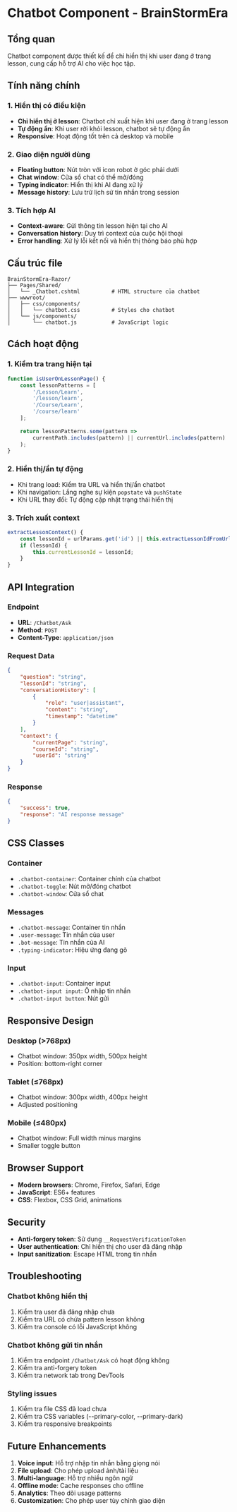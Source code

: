 # Chatbot Component - BrainStormEra

## Tổng quan

Chatbot component được thiết kế để chỉ hiển thị khi user đang ở trang lesson, cung cấp hỗ trợ AI cho việc học tập.

## Tính năng chính

### 1. Hiển thị có điều kiện
- **Chỉ hiển thị ở lesson**: Chatbot chỉ xuất hiện khi user đang ở trang lesson
- **Tự động ẩn**: Khi user rời khỏi lesson, chatbot sẽ tự động ẩn
- **Responsive**: Hoạt động tốt trên cả desktop và mobile

### 2. Giao diện người dùng
- **Floating button**: Nút tròn với icon robot ở góc phải dưới
- **Chat window**: Cửa sổ chat có thể mở/đóng
- **Typing indicator**: Hiển thị khi AI đang xử lý
- **Message history**: Lưu trữ lịch sử tin nhắn trong session

### 3. Tích hợp AI
- **Context-aware**: Gửi thông tin lesson hiện tại cho AI
- **Conversation history**: Duy trì context của cuộc hội thoại
- **Error handling**: Xử lý lỗi kết nối và hiển thị thông báo phù hợp

## Cấu trúc file

```
BrainStormEra-Razor/
├── Pages/Shared/
│   └── _Chatbot.cshtml          # HTML structure của chatbot
├── wwwroot/
│   ├── css/components/
│   │   └── chatbot.css          # Styles cho chatbot
│   └── js/components/
│       └── chatbot.js           # JavaScript logic
```

## Cách hoạt động

### 1. Kiểm tra trang hiện tại
```javascript
function isUserOnLessonPage() {
    const lessonPatterns = [
        '/Lesson/Learn',
        '/lesson/learn',
        '/Course/Learn',
        '/course/learn'
    ];
    
    return lessonPatterns.some(pattern => 
        currentPath.includes(pattern) || currentUrl.includes(pattern)
    );
}
```

### 2. Hiển thị/ẩn tự động
- Khi trang load: Kiểm tra URL và hiển thị/ẩn chatbot
- Khi navigation: Lắng nghe sự kiện `popstate` và `pushState`
- Khi URL thay đổi: Tự động cập nhật trạng thái hiển thị

### 3. Trích xuất context
```javascript
extractLessonContext() {
    const lessonId = urlParams.get('id') || this.extractLessonIdFromUrl();
    if (lessonId) {
        this.currentLessonId = lessonId;
    }
}
```

## API Integration

### Endpoint
- **URL**: `/Chatbot/Ask`
- **Method**: `POST`
- **Content-Type**: `application/json`

### Request Data
```json
{
    "question": "string",
    "lessonId": "string",
    "conversationHistory": [
        {
            "role": "user|assistant",
            "content": "string",
            "timestamp": "datetime"
        }
    ],
    "context": {
        "currentPage": "string",
        "courseId": "string",
        "userId": "string"
    }
}
```

### Response
```json
{
    "success": true,
    "response": "AI response message"
}
```

## CSS Classes

### Container
- `.chatbot-container`: Container chính của chatbot
- `.chatbot-toggle`: Nút mở/đóng chatbot
- `.chatbot-window`: Cửa sổ chat

### Messages
- `.chatbot-message`: Container tin nhắn
- `.user-message`: Tin nhắn của user
- `.bot-message`: Tin nhắn của AI
- `.typing-indicator`: Hiệu ứng đang gõ

### Input
- `.chatbot-input`: Container input
- `.chatbot-input input`: Ô nhập tin nhắn
- `.chatbot-input button`: Nút gửi

## Responsive Design

### Desktop (>768px)
- Chatbot window: 350px width, 500px height
- Position: bottom-right corner

### Tablet (≤768px)
- Chatbot window: 300px width, 400px height
- Adjusted positioning

### Mobile (≤480px)
- Chatbot window: Full width minus margins
- Smaller toggle button

## Browser Support

- **Modern browsers**: Chrome, Firefox, Safari, Edge
- **JavaScript**: ES6+ features
- **CSS**: Flexbox, CSS Grid, animations

## Security

- **Anti-forgery token**: Sử dụng `__RequestVerificationToken`
- **User authentication**: Chỉ hiển thị cho user đã đăng nhập
- **Input sanitization**: Escape HTML trong tin nhắn

## Troubleshooting

### Chatbot không hiển thị
1. Kiểm tra user đã đăng nhập chưa
2. Kiểm tra URL có chứa pattern lesson không
3. Kiểm tra console có lỗi JavaScript không

### Chatbot không gửi tin nhắn
1. Kiểm tra endpoint `/Chatbot/Ask` có hoạt động không
2. Kiểm tra anti-forgery token
3. Kiểm tra network tab trong DevTools

### Styling issues
1. Kiểm tra file CSS đã load chưa
2. Kiểm tra CSS variables (--primary-color, --primary-dark)
3. Kiểm tra responsive breakpoints

## Future Enhancements

1. **Voice input**: Hỗ trợ nhập tin nhắn bằng giọng nói
2. **File upload**: Cho phép upload ảnh/tài liệu
3. **Multi-language**: Hỗ trợ nhiều ngôn ngữ
4. **Offline mode**: Cache responses cho offline
5. **Analytics**: Theo dõi usage patterns
6. **Customization**: Cho phép user tùy chỉnh giao diện